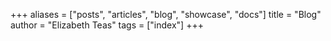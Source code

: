 +++
aliases = ["posts", "articles", "blog", "showcase", "docs"]
title = "Blog"
author = "Elizabeth Teas"
tags = ["index"]
+++
